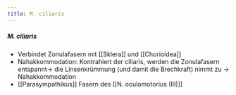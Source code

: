 ```yaml
---
title: M. ciliaris
---
```

##### M. ciliaris
*   Verbindet Zonulafasern mit [[Sklera]] und [[Chorioidea]]
*   Nahakkommodation: Kontrahiert der ciliaris, werden die Zonulafasern entspannt→ die Linsenkrümmung (und damit die Brechkraft) nimmt zu → Nahakkommodation
*   [[Parasympathikus]] Fasern des [[N. oculomotorius (III)]]